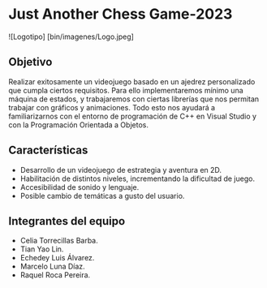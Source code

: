 # Just Another Chess Game-2023

![Logotipo] [bin/imagenes/Logo.jpeg]

## Objetivo
Realizar exitosamente un videojuego basado en un ajedrez personalizado que cumpla ciertos requisitos. Para ello implementaremos mínimo una máquina de estados, y trabajaremos con ciertas librerías que nos permitan trabajar con gráficos y animaciones. Todo esto nos ayudará a familiarizarnos con el entorno de programación de C++ en Visual Studio y con la Programación Orientada a Objetos.

## Características
- Desarrollo de un videojuego de estrategia y aventura en 2D.
- Habilitación de distintos niveles, incrementando la dificultad de juego.
- Accesibilidad de sonido y lenguaje.
- Posible cambio de temáticas a gusto del usuario.

## Integrantes del equipo
- Celia Torrecillas Barba.
- Tian Yao Lin.
- Echedey Luis Álvarez.
- Marcelo Luna Díaz.
- Raquel Roca Pereira. 



